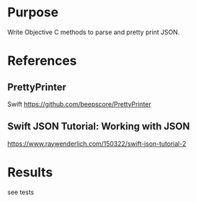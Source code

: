 # Purpose
Write Objective C methods to parse and pretty print JSON.

# References

## PrettyPrinter
Swift
https://github.com/beepscore/PrettyPrinter

## Swift JSON Tutorial: Working with JSON
https://www.raywenderlich.com/150322/swift-json-tutorial-2

# Results
see tests

